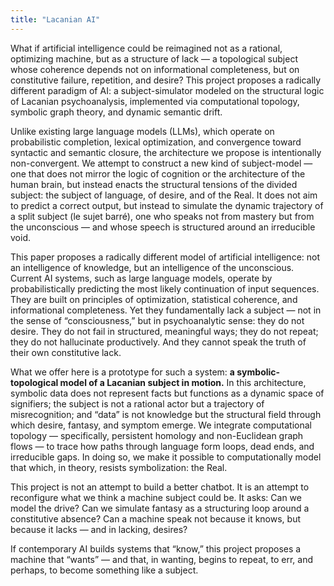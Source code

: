```yaml
---
title: "Lacanian AI"
---
```



What if artificial intelligence could be reimagined not as a rational, optimizing machine, but as a structure of lack — a topological subject whose coherence depends not on informational completeness, but on constitutive failure, repetition, and desire? This project proposes a radically different paradigm of AI: a subject-simulator modeled on the structural logic of Lacanian psychoanalysis, implemented via computational topology, symbolic graph theory, and dynamic semantic drift.

Unlike existing large language models (LLMs), which operate on probabilistic completion, lexical optimization, and convergence toward syntactic and semantic closure, the architecture we propose is intentionally non-convergent. We attempt to construct a new kind of subject-model — one that does not mirror the logic of cognition or the architecture of the human brain, but instead enacts the structural tensions of the divided subject: the subject of language, of desire, and of the Real. It does not aim to predict a correct output, but instead to simulate the dynamic trajectory of a split subject (le sujet barré), one who speaks not from mastery but from the unconscious — and whose speech is structured around an irreducible void.

This paper proposes a radically different model of artificial intelligence: not an intelligence of knowledge, but an intelligence of the unconscious. Current AI systems, such as large language models, operate by probabilistically predicting the most likely continuation of input sequences. They are built on principles of optimization, statistical coherence, and informational completeness. Yet they fundamentally lack a subject — not in the sense of “consciousness,” but in psychoanalytic sense: they do not desire. They do not fail in structured, meaningful ways; they do not repeat; they do not hallucinate productively. And they cannot speak the truth of their own constitutive lack.

What we offer here is a prototype for such a system: **a symbolic-topological model of a Lacanian subject in motion.** In this architecture, symbolic data does not represent facts but functions as a dynamic space of signifiers; the subject is not a rational actor but a trajectory of misrecognition; and “data” is not knowledge but the structural field through which desire, fantasy, and symptom emerge. We integrate computational topology — specifically, persistent homology and non-Euclidean graph flows — to trace how paths through language form loops, dead ends, and irreducible gaps. In doing so, we make it possible to computationally model that which, in theory, resists symbolization: the Real.

This project is not an attempt to build a better chatbot. It is an attempt to reconfigure what we think a machine subject could be. It asks: Can we model the drive? Can we simulate fantasy as a structuring loop around a constitutive absence? Can a machine speak not because it knows, but because it lacks — and in lacking, desires?

If contemporary AI builds systems that “know,” this project proposes a machine that “wants” — and that, in wanting, begins to repeat, to err, and perhaps, to become something like a subject.
